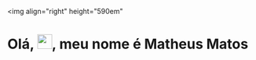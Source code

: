 <img align="right" height="590em" 
<h1 align="left">Olá, <img src="https://raw.githubusercontent.com/kaueMarques/kaueMarques/master/hi.gif" height="30px">, meu nome é Matheus Matos</h1>



<!---
- 👋 I'm a Systems Analysis and Development student, graduating this year. My goal is to become an excellent front end programmer, to the point of being proud of myself!
- 👀 I’m interested in ...
- 🌱 I’m currently learning ...
- 💞️ I’m looking to collaborate on ...
- 📫 How to reach me ...

<!---
MatheusMathos/MatheusMathos is a ✨ special ✨ repository because its `README.md` (this file) appears on your GitHub profile.
You can click the Preview link to take a look at your changes.
--->
